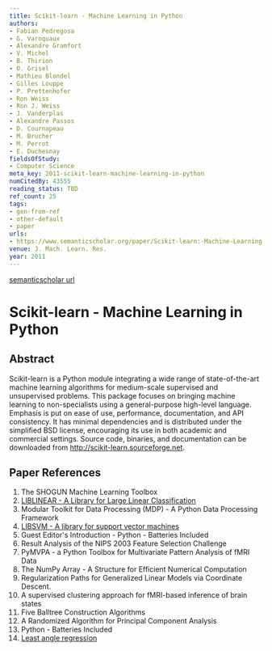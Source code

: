 ```yaml
---
title: Scikit-learn - Machine Learning in Python
authors:
- Fabian Pedregosa
- G. Varoquaux
- Alexandre Gramfort
- V. Michel
- B. Thirion
- O. Grisel
- Mathieu Blondel
- Gilles Louppe
- P. Prettenhofer
- Ron Weiss
- Ron J. Weiss
- J. Vanderplas
- Alexandre Passos
- D. Cournapeau
- M. Brucher
- M. Perrot
- E. Duchesnay
fieldsOfStudy:
- Computer Science
meta_key: 2011-scikit-learn-machine-learning-in-python
numCitedBy: 43555
reading_status: TBD
ref_count: 25
tags:
- gen-from-ref
- other-default
- paper
urls:
- https://www.semanticscholar.org/paper/Scikit-learn:-Machine-Learning-in-Python-Pedregosa-Varoquaux/168f28ac3c8c7ea63bf7ed25f2288e8b67e2fe74?sort=total-citations
venue: J. Mach. Learn. Res.
year: 2011
---
```


[semanticscholar url](https://www.semanticscholar.org/paper/Scikit-learn:-Machine-Learning-in-Python-Pedregosa-Varoquaux/168f28ac3c8c7ea63bf7ed25f2288e8b67e2fe74?sort=total-citations)

# Scikit-learn - Machine Learning in Python

## Abstract

Scikit-learn is a Python module integrating a wide range of state-of-the-art machine learning algorithms for medium-scale supervised and unsupervised problems. This package focuses on bringing machine learning to non-specialists using a general-purpose high-level language. Emphasis is put on ease of use, performance, documentation, and API consistency. It has minimal dependencies and is distributed under the simplified BSD license, encouraging its use in both academic and commercial settings. Source code, binaries, and documentation can be downloaded from http://scikit-learn.sourceforge.net.

## Paper References

1. The SHOGUN Machine Learning Toolbox
2. [LIBLINEAR - A Library for Large Linear Classification](2008-liblinear-a-library-for-large-linear-classification.md)
3. Modular Toolkit for Data Processing (MDP) - A Python Data Processing Framework
4. [LIBSVM - A library for support vector machines](2011-libsvm-a-library-for-support-vector-machines.md)
5. Guest Editor's Introduction - Python - Batteries Included
6. Result Analysis of the NIPS 2003 Feature Selection Challenge
7. PyMVPA - a Python Toolbox for Multivariate Pattern Analysis of fMRI Data
8. The NumPy Array - A Structure for Efficient Numerical Computation
9. Regularization Paths for Generalized Linear Models via Coordinate Descent.
10. A supervised clustering approach for fMRI-based inference of brain states
11. Five Balltree Construction Algorithms
12. A Randomized Algorithm for Principal Component Analysis
13. Python - Batteries Included
14. [Least angle regression](2004-least-angle-regression.md)

